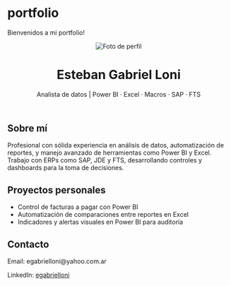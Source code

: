 # portfolio
Bienvenidos a mi portfolio!

<!DOCTYPE html>
<html lang="es">
<head>
    <meta charset="UTF-8">
    <title>Esteban Gabriel Loni - Portfolio</title>
    <link rel="stylesheet" href="style.css">
</head>
<body>
    <header>
        <img src="foto.jpg" alt="Foto de perfil" class="profile">
        <h1>Esteban Gabriel Loni</h1>
        <p>Analista de datos | Power BI · Excel · Macros · SAP · FTS</p>
    </header>
    <section>
        <h2>Sobre mí</h2>
        <p>Profesional con sólida experiencia en análisis de datos, automatización de reportes, y manejo avanzado de herramientas como Power BI y Excel. Trabajo con ERPs como SAP, JDE y FTS, desarrollando controles y dashboards para la toma de decisiones.</p>
    </section>
    <section>
        <h2>Proyectos personales</h2>
        <ul>
            <li>Control de facturas a pagar con Power BI</li>
            <li>Automatización de comparaciones entre reportes en Excel</li>
            <li>Indicadores y alertas visuales en Power BI para auditoría</li>
        </ul>
    </section>
    <section>
        <h2>Contacto</h2>
        <p>Email: egabrielloni@yahoo.com.ar</p>
        <p>LinkedIn: <a href="https://www.linkedin.com/in/egabrielloni" target="_blank">egabrielloni</a></p>
    </section>
</body>
</html>
